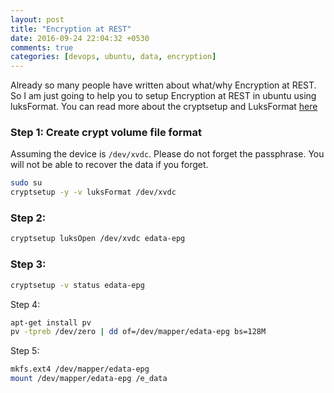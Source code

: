 ```yaml
---
layout: post
title: "Encryption at REST"
date: 2016-09-24 22:04:32 +0530
comments: true
categories: [devops, ubuntu, data, encryption]
---
```


Already so many people have written about what/why Encryption at REST. 
So I am just going to help you to setup Encryption at REST in ubuntu using luksFormat. 
You can read more about the cryptsetup and LuksFormat [here](https://wiki.archlinux.org/index.php/Dm-crypt/Device_encryption)

### Step 1: Create crypt volume file format

Assuming the device is `/dev/xvdc`. Please do not forget the passphrase. You will not be able to recover the data if you forget.

```bash
sudo su
cryptsetup -y -v luksFormat /dev/xvdc
```

### Step 2:
```bash
cryptsetup luksOpen /dev/xvdc edata-epg
```

### Step 3:
```bash
cryptsetup -v status edata-epg
```

Step 4:
```bash
apt-get install pv
pv -tpreb /dev/zero | dd of=/dev/mapper/edata-epg bs=128M
```

Step 5:
```bash
mkfs.ext4 /dev/mapper/edata-epg
mount /dev/mapper/edata-epg /e_data
```